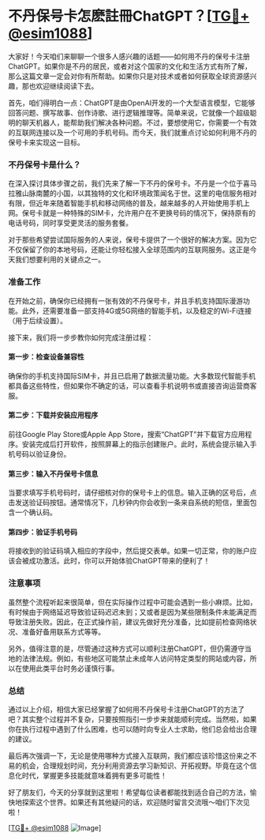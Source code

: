 # 不丹保号卡怎麽註冊ChatGPT？[[TG💪+ @esim1088](https://t.me/s/esim1088)]

大家好！今天咱们来聊聊一个很多人感兴趣的话题——如何用不丹的保号卡注册ChatGPT。如果你是不丹的居民，或者对这个国家的文化和生活方式有所了解，那么这篇文章一定会对你有所帮助。如果你只是对技术或者如何获取全球资源感兴趣，那也欢迎继续阅读下去。

首先，咱们得明白一点：ChatGPT是由OpenAI开发的一个大型语言模型，它能够回答问题、撰写故事、创作诗歌、进行逻辑推理等。简单来说，它就像一个超级聪明的聊天机器人，能帮助我们解决各种问题。不过，要想使用它，你需要一个有效的互联网连接以及一个可用的手机号码。而今天，我们就重点讨论如何利用不丹的保号卡来实现这一目标。

### 不丹保号卡是什么？

在深入探讨具体步骤之前，我们先来了解一下不丹的保号卡。不丹是一个位于喜马拉雅山脉南麓的小国，以其独特的文化和环境政策闻名于世。这里的电信服务相对有限，但近年来随着智能手机和移动网络的普及，越来越多的人开始使用手机上网。保号卡就是一种特殊的SIM卡，允许用户在不更换号码的情况下，保持原有的电话号码，同时享受更灵活的服务套餐。

对于那些希望尝试国际服务的人来说，保号卡提供了一个很好的解决方案。因为它不仅保留了你的本地号码，还能让你轻松接入全球范围内的互联网服务。这正是今天我们想要利用的关键点之一。

### 准备工作

在开始之前，确保你已经拥有一张有效的不丹保号卡，并且手机支持国际漫游功能。此外，还需要准备一部支持4G或5G网络的智能手机，以及稳定的Wi-Fi连接（用于后续设置）。

接下来，我们将一步步教你如何完成注册过程：

#### 第一步：检查设备兼容性
确保你的手机支持国际SIM卡，并且已启用了数据流量功能。大多数现代智能手机都具备这些特性，但如果你不确定的话，可以查看手机说明书或直接咨询运营商客服。

#### 第二步：下载并安装应用程序
前往Google Play Store或Apple App Store，搜索“ChatGPT”并下载官方应用程序。安装完成后打开软件，按照屏幕上的指示创建账户。此时，系统会提示输入手机号码以验证身份。

#### 第三步：输入不丹保号卡信息
当要求填写手机号码时，请仔细核对你的保号卡上的信息。输入正确的区号后，点击发送验证码按钮。通常情况下，几秒钟内你会收到一条来自系统的短信，里面包含一个确认码。

#### 第四步：验证手机号码
将接收到的验证码填入相应的字段中，然后提交表单。如果一切正常，你的账户应该会被成功激活。此时，你可以开始体验ChatGPT带来的便利了！

### 注意事项

虽然整个流程听起来很简单，但在实际操作过程中可能会遇到一些小麻烦。比如，有时候由于网络延迟导致验证码迟迟未到；又或者是因为某些限制条件未能满足而导致注册失败。因此，在正式操作前，建议先做好充分准备，比如提前检查网络状况、准备好备用联系方式等等。

另外，值得注意的是，尽管通过这种方式可以顺利注册ChatGPT，但仍需遵守当地的法律法规。例如，有些地区可能禁止未成年人访问特定类型的网站或内容，所以在使用此类平台时务必谨慎行事。

### 总结

通过以上介绍，相信大家已经掌握了如何用不丹保号卡注册ChatGPT的方法了吧？其实整个过程并不复杂，只要按照指引一步步来就能顺利完成。当然啦，如果你在执行过程中遇到了什么困难，也可以随时向专业人士求助，他们总会给出合理的建议。

最后再次强调一下，无论是使用哪种方式接入互联网，我们都应该珍惜这份来之不易的机会，合理规划时间，充分利用资源去学习新知识、开拓视野。毕竟在这个信息化时代，掌握更多技能就意味着拥有更多可能性！

好了朋友们，今天的分享就到这里啦！希望每位读者都能找到适合自己的方法，愉快地探索这个世界。如果还有其他疑问的话，欢迎随时留言交流哦～咱们下次见啦！

[[TG💪+ @esim1088](https://t.me/s/esim1088) ![Image](https://i.postimg.cc/4NQfJmqS/Snipaste-2025-05-13-00-14-12.png)]